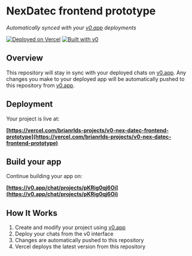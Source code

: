 # NexDatec frontend prototype

*Automatically synced with your [v0.app](https://v0.app) deployments*

[![Deployed on Vercel](https://img.shields.io/badge/Deployed%20on-Vercel-black?style=for-the-badge&logo=vercel)](https://vercel.com/brianrlds-projects/v0-nex-datec-frontend-prototype)
[![Built with v0](https://img.shields.io/badge/Built%20with-v0.app-black?style=for-the-badge)](https://v0.app/chat/projects/pKRig0qj6Oi)

## Overview

This repository will stay in sync with your deployed chats on [v0.app](https://v0.app).
Any changes you make to your deployed app will be automatically pushed to this repository from [v0.app](https://v0.app).

## Deployment

Your project is live at:

**[https://vercel.com/brianrlds-projects/v0-nex-datec-frontend-prototype](https://vercel.com/brianrlds-projects/v0-nex-datec-frontend-prototype)**

## Build your app

Continue building your app on:

**[https://v0.app/chat/projects/pKRig0qj6Oi](https://v0.app/chat/projects/pKRig0qj6Oi)**

## How It Works

1. Create and modify your project using [v0.app](https://v0.app)
2. Deploy your chats from the v0 interface
3. Changes are automatically pushed to this repository
4. Vercel deploys the latest version from this repository